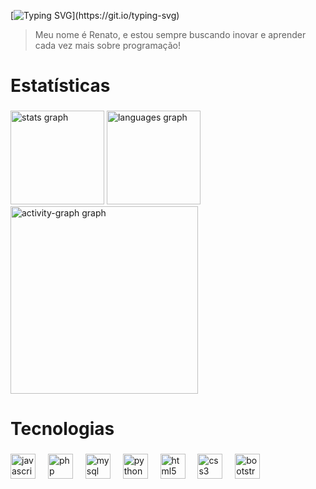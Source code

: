 [![Typing SVG](https://readme-typing-svg.demolab.com?font=Fira+Code&size=30&duration=2000&pause=500&width=435&lines=Bem+vindo!;Welcome!;%C2%A1Bienvenido!;%E3%82%88%E3%81%86%E3%81%93%E3%81%9D%EF%BC%81;Bienvenue!;Willkommen!;Benvenuto!)](https://git.io/typing-svg)

> Meu nome é Renato, e estou sempre buscando inovar e aprender cada vez mais sobre programação!
<h1 align="left">Estatísticas</h1>

###

<div align="left">
  <img src="https://github-readme-stats.vercel.app/api?username=REN4T0&hide_title=true&hide_rank=false&show_icons=true&include_all_commits=true&count_private=true&disable_animations=false&theme=prussian&locale=en&hide_border=true&order=1" height="150" alt="stats graph"  />
  <img src="https://github-readme-stats.vercel.app/api/top-langs?username=REN4T0&locale=en&hide_title=false&layout=compact&card_width=320&langs_count=5&theme=ayu-mirage&hide_border=true&order=2" height="150" alt="languages graph"  />
  <img src="https://github-readme-activity-graph.vercel.app/graph?username=REN4T0&radius=16&theme=elegant&area=true&order=5" height="300" alt="activity-graph graph"  />
</div>

###

<h1 align="left">Tecnologias</h1>

###

<div align="left">
  <img src="https://skillicons.dev/icons?i=js" height="40" alt="javascript logo"  />
  <img width="12" />
  <img src="https://skillicons.dev/icons?i=php" height="40" alt="php logo"  />
  <img width="12" />
  <img src="https://skillicons.dev/icons?i=mysql" height="40" alt="mysql logo"  />
  <img width="12" />
  <img src="https://skillicons.dev/icons?i=py" height="40" alt="python logo"  />
  <img width="12" />
  <img src="https://skillicons.dev/icons?i=html" height="40" alt="html5 logo"  />
  <img width="12" />
  <img src="https://skillicons.dev/icons?i=css" height="40" alt="css3 logo"  />
  <img width="12" />
  <img src="https://skillicons.dev/icons?i=bootstrap" height="40" alt="bootstrap logo"  />
</div>

###
